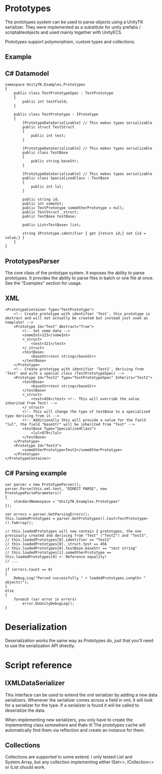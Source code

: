 # Prototypes

The prototypes system can be used to parse objects using a UnityTK serializer.
They were implemented as a substitute for unity prefabs / scriptableobjects and used mainly together with UnityECS.

Prototypes support polymorphism, custom types and collections.

## Example

C# Datamodel
---
```
namespace UnityTK.Examples.Prototypes
{
	public class TestPrototypeSpec : TestPrototype
	{
		public int testField;
	}

	public class TestPrototype : IPrototype
	{
		[PrototypeDataSerializable] // This makes types serializable
		public struct TestStruct
		{
			public int test;
		}
		
		[PrototypeDataSerializable] // This makes types serializable
		public class TestBase
		{
			public string baseStr;
		}
		
		[PrototypeDataSerializable] // This makes types serializable
		public class SpecializedClass : TestBase
		{
			public int lul;
		}

		public string id;
		public int someInt;
		public TestPrototype someOtherPrototype = null;
		public TestStruct _struct;
		public TestBase testBase;
		
		public List<TestBase> list;

		string IPrototype.identifier { get {return id;} set {id = value;} }
	}
}
```

PrototypesParser
----

The core class of the prototype system. It exposes the ability to parse prototypes.
It provides the ability to parse files in batch or one file at once. See the "Examples" section for usage.

XML
---
```
<PrototypeContainer Type="TestPrototype">
    <!-- Create prototype with identifier 'Test', this prototype is abstract and will not actually be created but instead just used as template! -->
    <Prototype Id="Test" Abstract="True">
        <!-- Set some data -->
        <someInt>123</someInt>
        <_struct>
            <test>321</test>
        </_struct>
        <testBase>
            <baseStr>test string</baseStr>
        </testBase>
    </Prototype>
    <!-- Create prototype with identifier 'Test2', deriving from 'Test' and with a special class (TestPrototypeSpec) -->
    <Prototype Id="Test2" Type="TestPrototypeSpec" Inherits="Test2">
        <testBase>
            <baseStr>test string</baseStr>
        </testBase>
        <_struct>
            <test>456</test> <!-- This will override the value inherited from Test! -->
        </_struct>
        <!-- This will change the type of testBase to a specialized type deriving from it -->
        <!-- Additionally this will provide a value for the field "lul", the field "baseStr" will be inherited from "Test" -->
        <testBase Type="SpecializedClass">
            <lul>879</lul> 
        </testBase>
    </Prototype>
    <Prototype Id="Test3">
        <someOtherPrototype>Test2</someOtherPrototype>
    </Prototype>
</PrototypeContainer>
```

C# Parsing example
---
```
var parser = new PrototypeParser();
parser.Parse(this.xml.text, "DIRECT PARSE", new PrototypeParseParameters()
{
	standardNamespace = "UnityTK.Examples.Prototypes"
});

var errors = parser.GetParsingErrors();
this.loadedPrototypes = parser.GetPrototypes().Cast<TestPrototype>().ToArray();

// this.loadedPrototypes will now contain 2 prototypes, the one previously created and deriving from "Test" ("Test2") and "Test3".
// this.loadedPrototypes[0].identifier == "Test2"
// this.loadedPrototypes[0]._struct.test == 456
// this.loadedPrototypes[0].testBase.baseStr == "test string"
// this.loadedPrototypes[1].someOtherPrototype == this.loadedPrototypes[0] <- Reference equality!
// ...

if (errors.Count == 0)
{
	Debug.Log("Parsed successfully " + loadedPrototypes.Length+ " objects!");
}
else
{
	foreach (var error in errors)
		error.DoUnityDebugLog();
}
```

# Deserialization

Deserialization works the same way as Prototypes do, just that you'll need to use the serialization API directly.


# Script reference

IXMLDataSerializer
---

This interface can be used to extend the xml serializer by adding a new data serializers.
Whenever the serializer comes across a field in xml, it will look for a serializer for the type.
If a serializer is found it will be called to deserialize the data.

When implementing new serializers, you only have to create the implementing class somewhere and thats it!
The prototypes cache will automatically find them via reflection and create an instance for them.

## Collections

Collections are supported to some extend.
I only tested List<T> and System.Array, but any collection implementing either ISet<>, ICollection<> or IList should work.

